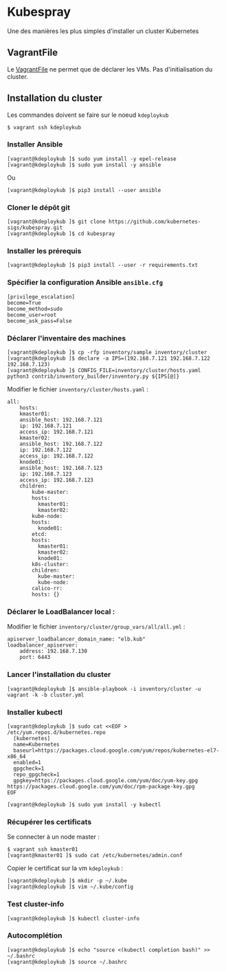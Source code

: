 # Kubespray

Une des manières les plus simples d'installer un cluster Kubernetes

## VagrantFile

Le [VagrantFile](VagrantFile) ne permet que de déclarer les VMs. Pas d'initialisation du cluster.

## Installation du cluster

Les commandes doivent se faire sur le noeud `kdeploykub`

    $ vagrant ssh kdeploykub

### Installer Ansible

    [vagrant@kdeploykub ]$ sudo yum install -y epel-release
    [vagrant@kdeploykub ]$ sudo yum install -y ansible

Ou

    [vagrant@kdeploykub ]$ pip3 install --user ansible

### Cloner le dépôt git

    [vagrant@kdeploykub ]$ git clone https://github.com/kubernetes-sigs/kubespray.git
    [vagrant@kdeploykub ]$ cd kubespray

### Installer les prérequis

    [vagrant@kdeploykub ]$ pip3 install --user -r requirements.txt

### Spécifier la configuration Ansible `ansible.cfg`

    [privilege_escalation]
    become=True
    become_method=sudo
    become_user=root
    become_ask_pass=False

### Déclarer l'inventaire des machines

    [vagrant@kdeploykub ]$ cp -rfp inventory/sample inventory/cluster
    [vagrant@kdeploykub ]$ declare -a IPS=(192.168.7.121 192.168.7.122 192.168.7.123)
    [vagrant@kdeploykub ]$ CONFIG_FILE=inventory/cluster/hosts.yaml python3 contrib/inventory_builder/inventory.py ${IPS[@]}

Modifier le fichier `inventory/cluster/hosts.yaml` :

    all:
        hosts:
        kmaster01:
        ansible_host: 192.168.7.121
        ip: 192.168.7.121
        access_ip: 192.168.7.121
        kmaster02:
        ansible_host: 192.168.7.122
        ip: 192.168.7.122
        access_ip: 192.168.7.122
        knode01:
        ansible_host: 192.168.7.123
        ip: 192.168.7.123
        access_ip: 192.168.7.123
        children:
            kube-master:
            hosts:
              kmaster01:
              kmaster02:
            kube-node:
            hosts:
              knode01:
            etcd:
            hosts:
              kmaster01:
              kmaster02:
              knode01:
            k8s-cluster:
            children:
              kube-master:
              kube-node:
            calico-rr:
            hosts: {}


### Déclarer le LoadBalancer local :

Modifier le fichier `inventory/cluster/group_vars/all/all.yml` :

    apiserver_loadbalancer_domain_name: "elb.kub"
    loadbalancer_apiserver:
        address: 192.168.7.130
        port: 6443

### Lancer l'installation du cluster

    [vagrant@kdeploykub ]$ ansible-playbook -i inventory/cluster -u vagrant -k -b cluster.yml

### Installer kubectl

    [vagrant@kdeploykub ]$ sudo cat <<EOF > /etc/yum.repos.d/kubernetes.repo
      [kubernetes]
      name=Kubernetes
      baseurl=https://packages.cloud.google.com/yum/repos/kubernetes-el7-x86_64
      enabled=1
      gpgcheck=1
      repo_gpgcheck=1
      gpgkey=https://packages.cloud.google.com/yum/doc/yum-key.gpg https://packages.cloud.google.com/yum/doc/rpm-package-key.gpg
    EOF
    
    [vagrant@kdeploykub ]$ sudo yum install -y kubectl

### Récupérer les certificats

Se connecter à un node master :

    $ vagrant ssh kmaster01
    [vagrant@kmaster01 ]$ sudo cat /etc/kubernetes/admin.conf

Copier le certificat sur la vm `kdeploykub` :

    [vagrant@kdeploykub ]$ mkdir -p ~/.kube
    [vagrant@kdeploykub ]$ vim ~/.kube/config

### Test cluster-info

    [vagrant@kdeploykub ]$ kubectl cluster-info

### Autocomplétion

    [vagrant@kdeploykub ]$ echo "source <(kubectl completion bash)" >> ~/.bashrc
    [vagrant@kdeploykub ]$ source ~/.bashrc
